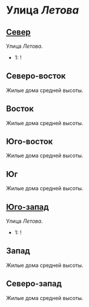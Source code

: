 # Улица *Летова*

## [Север](./590080.md)

Улица *Летова*.

* 1:    !

## Северо-восток

Жилые дома средней высоты.

## Восток

Жилые дома средней высоты.

## Юго-восток

Жилые дома средней высоты.

## Юг

Жилые дома средней высоты.

## [Юго-запад](./587087.md)

Улица *Летова*.

* 1:    !

## Запад

Жилые дома средней высоты.

## Северо-запад

Жилые дома средней высоты.
